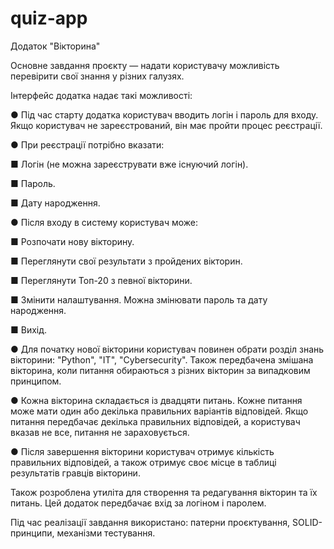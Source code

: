 # quiz-app

Додаток "Вікторина"

Основне завдання проєкту — надати користувачу можливість перевірити свої знання у різних галузях.

Інтерфейс додатка надає такі можливості:

● Під час старту додатка користувач вводить логін і пароль для входу. Якщо користувач не зареєстрований, він має
пройти процес реєстрації.

● При реєстрації потрібно вказати:

■ Логін (не можна зареєструвати вже існуючий логін).

■ Пароль.

■ Дату народження.

● Після входу в систему користувач може:

■ Розпочати нову вікторину.

■ Переглянути свої результати з пройдених вікторин.

■ Переглянути Топ-20 з певної вікторини.

■ Змінити налаштування. Можна змінювати пароль та дату народження.

■ Вихід.

● Для початку нової вікторини користувач повинен обрати розділ знань вікторини: "Python", "IT", "Cybersecurity". 
Також передбачена змішана вікторина, коли питання обираються з різних вікторин за випадковим принципом.

● Кожна вікторина складається із двадцяти питань. Кожне питання може мати один або декілька правильних варіантів
відповідей. Якщо питання передбачає декілька правильних відповідей, а користувач вказав не все, питання
не зараховується.

● Після завершення вікторини користувач отримує кількість правильних відповідей, а також отримує своє місце в таблиці
результатів гравців вікторини.

Також розроблена утиліта для створення та редагування вікторин та їх питань. Цей додаток передбачає вхід за логіном 
і паролем.

Під час реалізації завдання використано: патерни проєктування, SOLID-принципи, механізми тестування.
